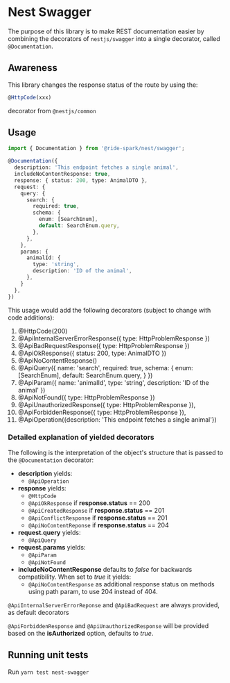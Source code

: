 <!-- gitbook-navigation: "Swagger" -->

# Nest Swagger

The purpose of this library is to make REST documentation easier by combining
the decorators of `nestjs/swagger` into a single decorator, called
`@Documentation`.

## Awareness

This library changes the response status of the route by using the:

```typescript
@HttpCode(xxx)
```

decorator from `@nestjs/common`

## Usage

```typescript
import { Documentation } from '@ride-spark/nest/swagger';

@Documentation({
  description: 'This endpoint fetches a single animal',
  includeNoContentResponse: true,
  response: { status: 200, type: AnimalDTO },
  request: {
    query: {
      search: {
        required: true,
        schema: {
          enum: [SearchEnum],
          default: SearchEnum.query,
        },
      },
    },
    params: {
      animalId: {
        type: 'string',
        description: 'ID of the animal',
      },
    }
  },
})
```

This usage would add the following decorators (subject to change with code additions):

1. @HttpCode(200)
2. @ApiInternalServerErrorResponse({ type: HttpProblemResponse })
3. @ApiBadRequestResponse({ type: HttpProblemResponse })
4. @ApiOkResponse({ status: 200, type: AnimalDTO })
5. @ApiNoContentResponse()
6. @ApiQuery({ name: 'search', required: true, schema: { enum: [SearchEnum], default: SearchEnum.query, } })
7. @ApiParam({ name: 'animalId', type: 'string', description: 'ID of the animal' })
8. @ApiNotFound({ type: HttpProblemResponse })
9. @ApiUnauthorizedResponse({ type: HttpProblemResponse }),
10. @ApiForbiddenResponse({ type: HttpProblemResponse }),
11. @ApiOperation({description: 'This endpoint fetches a single animal'})

### Detailed explanation of yielded decorators

The following is the interpretation of the object's structure that is passed to the `@Documentation` decorator:

- **description** yields:
  - `@ApiOperation`
- **response** yields:
  - `@HttpCode`
  - `@ApiOkResponse` if **response.status** == 200
  - `@ApiCreatedResponse` if **response.status** == 201
  - `@ApiConflictResponse` if **response.status** == 201
  - `@ApiNoContentReponse` if **response.status** == 204
- **request.query** yields:
  - `@ApiQuery`
- **request.params** yields:
  - `@ApiParam`
  - `@ApiNotFound`
- **includeNoContentResponse** defaults to _false_ for backwards compatibility. When set to _true_ it yields:
  - `@ApiNoContentResponse` as additional response status on methods using path param, to use 204 instead of 404.

`@ApiInternalServerErrorReponse` and `@ApiBadRequest` are always provided, as default decorators

`@ApiForbiddenResponse` and `@ApiUnauthorizedResponse` will be provided based on the **isAuthorized** option, defaults to _true_.

## Running unit tests

Run `yarn test nest-swagger`
